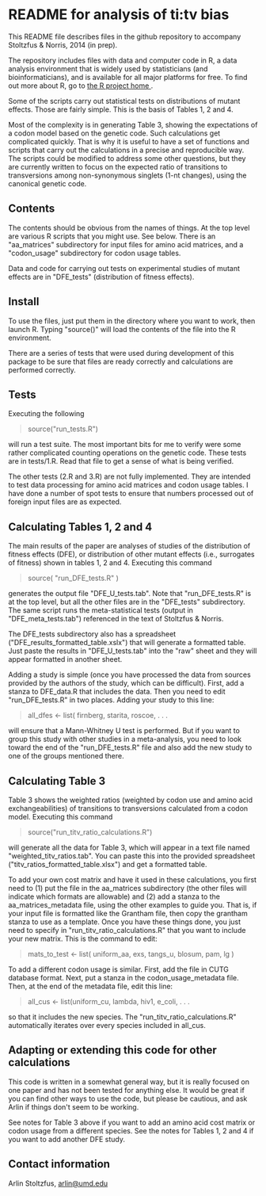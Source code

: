 README for analysis of ti:tv bias
=================================

This README file describes files in the github repository to accompany Stoltzfus & Norris, 2014 (in prep).  

The repository includes files with data and computer code in R, a data analysis environment that is widely used by statisticians (and bioinformaticians), and is available for all major platforms for free.  To find out more about R, go to [the R project home ](http://R-project.org). 

Some of the scripts carry out statistical tests on distributions of mutant effects. Those are fairly simple.  This is the basis of Tables 1, 2 and 4. 

Most of the complexity is in generating Table 3, showing the expectations of a codon model based on the genetic code.  Such calculations get complicated quickly.  That is why it is useful to have a set of functions and scripts that carry out the calculations in a precise and reproducible way.  The scripts could be modified to address some other questions, but they are currently written to focus on the expected ratio of transitions to transversions among non-synonymous singlets (1-nt changes), using the canonical genetic code.   

Contents
--------

The contents should be obvious from the names of things.  At the top level are various R scripts that you might use.  See below. There is an "aa_matrices" subdirectory for input files for amino acid matrices, and a "codon_usage" subdirectory for codon usage tables.  

Data and code for carrying out tests on experimental studies of mutant effects are in "DFE_tests" (distribution of fitness effects).  

Install 
-------

To use the files, just put them in the directory where you want to work, then launch R.  Typing "source(<file>)" will load the contents of the file into the R environment. 

There are a series of tests that were used during development of this package to be sure that files are ready correctly and calculations are performed correctly.  

Tests 
-----

Executing the following 

> source("run_tests.R")

will run a test suite.  The most important bits for me to verify were some rather complicated counting operations on the genetic code.  These tests are in tests/1.R.  Read that file to get a sense of what is being verified.  

The other tests (2.R and 3.R) are not fully implemented.  They are intended to test data processing for amino acid matrices and codon usage tables.  I have done a number of spot tests to ensure that numbers processed out of foreign input files are as expected. 

Calculating Tables 1, 2 and 4 
------------------------------

The main results of the paper are analyses of studies of the distribution of fitness effects (DFE), or distribution of other mutant effects (i.e., surrogates of fitness) shown in tables 1, 2 and 4.  Executing this command 

> source( "run_DFE_tests.R" )

generates the output file "DFE_U_tests.tab". Note that "run_DFE_tests.R" is at the top level, but all the other files are in the "DFE_tests" subdirectory. The same script runs the meta-statistical tests (output in "DFE_meta_tests.tab") referenced in the text of Stoltzfus & Norris. 

The DFE_tests subdirectory also has a spreadsheet ("DFE_results_formatted_table.xslx") that will generate a formatted table. Just paste the results in "DFE_U_tests.tab" into the "raw" sheet and they will appear formatted in another sheet.  

Adding a study is simple (once you have processed the data from sources provided by the authors of the study, which can be difficult).   First, add a stanza to DFE_data.R that includes the data.  Then you need to edit "run_DFE_tests.R" in two places.  Adding your study to this line: 
 
> all_dfes <- list( firnberg, starita, roscoe, . . .  

will ensure that a Mann-Whitney U test is performed.  But if you want to group this study with other studies in a meta-analysis, you need to look toward the end of the "run_DFE_tests.R" file and also add the new study to one of the groups mentioned there. 

Calculating Table 3 
--------------------

Table 3 shows the weighted ratios (weighted by codon use and amino acid exchangeabilities) of transitions to transversions calculated from a codon model.  Executing this command 

> source("run_titv_ratio_calculations.R")

will generate all the data for Table 3, which will appear in a text file named "weighted_titv_ratios.tab".  You can paste this into the provided spreadsheet ("titv_ratios_formatted_table.xlsx") and get a formatted table. 

To add your own cost matrix and have it used in these calculations, you first need to (1) put the file in the aa_matrices subdirectory (the other files will indicate which formats are allowable) and (2) add a stanza to the aa_matrices_metadata file, using the other examples to guide you.  That is, if your input file is formatted like the Grantham file, then copy the grantham stanza to use as a template.  Once you have these things done, you just need to specify in "run_titv_ratio_calculations.R" that you want to include your new matrix. This is the command to edit: 

> mats_to_test <- list( uniform_aa, exs, tangs_u, blosum, pam, lg )

To add a different codon usage is similar.  First, add the file in CUTG database format.  Next, put a stanza in the codon_usage_metadata file.  Then, at the end of the metadata file, edit this line: 

> all_cus <- list(uniform_cu, lambda, hiv1, e_coli, . . . 

so that it includes the new species.  The "run_titv_ratio_calculations.R" automatically iterates over every species included in all_cus. 

Adapting or extending this code for other calculations
------------------------------------------------------

This code is written in a somewhat general way, but it is really focused on one paper and has not been tested for anything else.  It would be great if you can find other ways to use the code, but please be cautious, and ask Arlin if things don't seem to be working.  

See notes for Table 3 above if you want to add an amino acid cost matrix or codon usage from a different species.  See the notes for Tables 1, 2 and 4 if you want to add another DFE study. 

Contact information
-------------------
Arlin Stoltzfus, arlin@umd.edu

